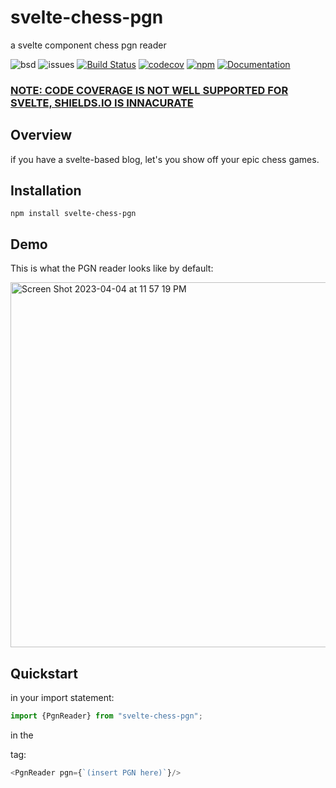 # svelte-chess-pgn

a svelte component chess pgn reader

![bsd](https://img.shields.io/badge/license-BSD-brightgreen)
![issues](https://img.shields.io/github/issues/soycid/svelte-chess-pgn)
[![Build Status](https://github.com/Soycid/svelte-chess-pgn/workflows/Build%20Status/badge.svg?branch=main)](https://github.com/Soycid/svelte-chess-pgn/actions?query=workflow%3A%22Build+Status%22)
[![codecov](https://codecov.io/gh/Soycid/svelte-chess-pgn/branch/main/graph/badge.svg)](https://codecov.io/gh/Soycid/svelte-chess-pgn)
[![npm](https://img.shields.io/npm/v/svelte-chess-pgn)](https://www.npmjs.com/package/svelte-chess-pgn)
[![Documentation](https://img.shields.io/badge/GitHub%20Pages-222222?style=for-the-badge&logo=GitHub%20Pages&logoColor=white)](https://soycid.github.io/svelte-chess-pgn/out/)

### [NOTE: CODE COVERAGE IS NOT WELL SUPPORTED FOR SVELTE, SHIELDS.IO IS INNACURATE](https://github.com/sveltejs/svelte/pull/8269#issuecomment-1441259788)

## Overview


if you have a svelte-based blog, let's you show off your epic chess games.

## Installation

```
npm install svelte-chess-pgn
```


## Demo

This is what the PGN reader looks like by default:

<img width="584" alt="Screen Shot 2023-04-04 at 11 57 19 PM" src="https://user-images.githubusercontent.com/42985072/229977476-e53143a9-d804-4965-9f39-e706091a656d.png">

## Quickstart

in your import statement:

```js
import {PgnReader} from "svelte-chess-pgn";
```

in the <main> tag:

```js
<PgnReader pgn={`(insert PGN here)`}/>
```


